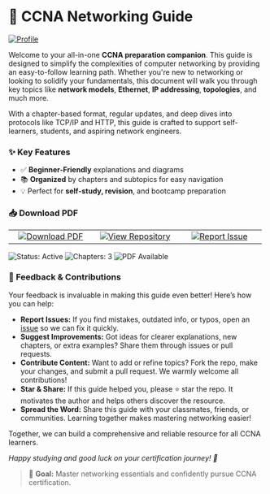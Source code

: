 # 📘 CCNA Networking Guide

[![Profile](https://img.shields.io/badge/By-FrancisIGP-181717?style=for-the-badge&logo=github)](https://github.com/FrancisIGP)

Welcome to your all-in-one **CCNA preparation companion**. This guide is designed to simplify the complexities of computer networking by providing an easy-to-follow learning path. Whether you're new to networking or looking to solidify your fundamentals, this document will walk you through key topics like **network models**, **Ethernet**, **IP addressing**, **topologies**, and much more.

With a chapter-based format, regular updates, and deep dives into protocols like TCP/IP and HTTP, this guide is crafted to support self-learners, students, and aspiring network engineers.



### ✨ Key Features

- ✅ **Beginner-Friendly** explanations and diagrams  
- 📚 **Organized** by chapters and subtopics for easy navigation  
- 💡 Perfect for **self-study, revision**, and bootcamp preparation  

### 📥 Download PDF

<table>
  <tr>
    <td align="center" width="150">
      <a href="https://github.com/FrancisIGP/CCNA-Document/blob/main/CCNA_Networking_Document_FrancisIGP.pdf" target="_blank" rel="noopener">
        <img src="https://img.shields.io/badge/Download-PDF-blue?style=for-the-badge&logo=adobeacrobat" alt="Download PDF" />
      </a>
    </td>
    <td align="center" width="150">
      <a href="https://github.com/FrancisIGP/CCNA-Document" target="_blank" rel="noopener">
        <img src="https://img.shields.io/badge/View_Repo-GitHub-black?style=for-the-badge&logo=github" alt="View Repository" />
      </a>
    </td>
    <td align="center" width="150">
      <a href="https://github.com/FrancisIGP/CCNA-Document/issues" target="_blank" rel="noopener">
        <img src="https://img.shields.io/badge/Report_Issue-red?style=for-the-badge&logo=githubissues" alt="Report Issue" />
      </a>
    </td>
  </tr>
</table>

<p align="left">
  <img src="https://img.shields.io/badge/Status-Active-brightgreen?style=flat-square" alt="Status: Active" />
  <img src="https://img.shields.io/badge/Chapters-3-blue?style=flat-square" alt="Chapters: 3" />
  <img src="https://img.shields.io/badge/PDF-Available-orange?style=flat-square" alt="PDF Available" />
</p>

### 💬 Feedback & Contributions

Your feedback is invaluable in making this guide even better! Here’s how you can help:

- **Report Issues:** If you find mistakes, outdated info, or typos, open an [issue](https://github.com/FrancisIGP/CCNA-Document/issues) so we can fix it quickly.  
- **Suggest Improvements:** Got ideas for clearer explanations, new chapters, or extra examples? Share them through issues or pull requests.  
- **Contribute Content:** Want to add or refine topics? Fork the repo, make your changes, and submit a pull request. We warmly welcome all contributions!  
- **Star & Share:** If this guide helped you, please ⭐ star the repo. It motivates the author and helps others discover the resource.  
- **Spread the Word:** Share this guide with your classmates, friends, or communities. Learning together makes mastering networking easier!

Together, we can build a comprehensive and reliable resource for all CCNA learners.

*Happy studying and good luck on your certification journey! 🚀*

> 🎯 **Goal:** Master networking essentials and confidently pursue CCNA certification.
